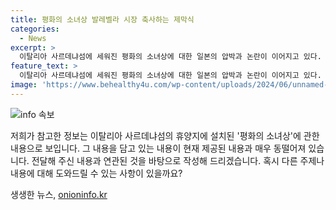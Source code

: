 ```yaml
---
title: 평화의 소녀상 발레벨라 시장 축사하는 제막식
categories:
  - News
excerpt: >
  이탈리아 사르데냐섬에 세워진 평화의 소녀상에 대한 일본의 압박과 논란이 이어지고 있다. 지중해를 바라보는 휴양지에서의 이 국제적인 논란은 이목을 끈다.
feature_text: >
  이탈리아 사르데냐섬에 세워진 평화의 소녀상에 대한 일본의 압박과 논란이 이어지고 있다. 지중해를 바라보는 휴양지에서의 이 국제적인 논란은 이목을 끈다.
image: 'https://www.behealthy4u.com/wp-content/uploads/2024/06/unnamed-file.png'
---
```


<p><img src="https://www.behealthy4u.com/wp-content/uploads/2024/06/unnamed-file.png" alt="info 속보" /></p>

<p>저희가 참고한 정보는 이탈리아 사르데냐섬의 휴양지에 설치된 '평화의 소녀상'에 관한 내용으로 보입니다. 그 내용을 담고 있는 내용이 현재 제공된 내용과 매우 동떨어져 있습니다. 전달해 주신 내용과 연관된 것을 바탕으로 작성해 드리겠습니다. 혹시 다른 주제나 내용에 대해 도와드릴 수 있는 사항이 있을까요?</p>
생생한 뉴스, <a href="https://onioninfo.kr" rel="dofollow">onioninfo.kr</a>


